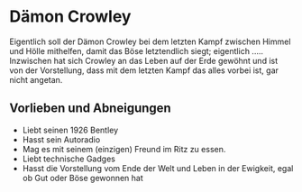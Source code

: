 # Dämon Crowley
Eigentlich soll der Dämon Crowley bei dem letzten Kampf zwischen Himmel und Hölle mithelfen, damit das Böse letztendlich siegt; eigentlich .....
Inzwischen hat sich Crowley an das Leben auf der Erde gewöhnt und ist von der Vorstellung, dass mit dem letzten Kampf das alles vorbei ist, gar nicht angetan.

## Vorlieben und Abneigungen
* Liebt seinen 1926 Bentley
* Hasst sein Autoradio
* Mag es mit seinem (einzigen) Freund im Ritz zu essen.
* Liebt technische Gadges
* Hasst die Vorstellung vom Ende der Welt und Leben in der Ewigkeit, egal ob Gut oder Böse gewonnen hat
